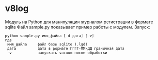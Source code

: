 # v8log
Модуль на Python для манипуляции журналом регистрации в формате sqlite
Файл sample.py показывает пример работы с модулем.
Запуск:
```
python sample.py имя_файла [-d дата] [-v]
где
 имя_файла     файл базы sqlite (.lgd)
 дата          дата в формате ГГГГ-ММ-ДД граничная дата
 -v            запускать vacuum после обработки 
```